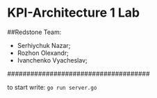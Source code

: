 # KPI-Architecture 1 Lab

##Redstone Team:

- Serhiychuk Nazar;
- Rozhon Olexandr;
- Ivanchenko Vyacheslav;

#####################################

to start write: ```go run server.go```
